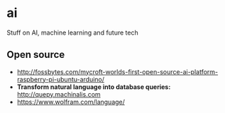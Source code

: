# ai
Stuff on AI, machine learning and future tech

## Open source
- http://fossbytes.com/mycroft-worlds-first-open-source-ai-platform-raspberry-pi-ubuntu-arduino/
- **Transform natural language into database queries:** http://quepy.machinalis.com
- https://www.wolfram.com/language/
